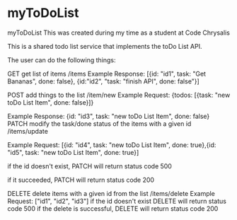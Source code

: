 # myToDoList

myToDoList
This was created during my time as a student at Code Chrysalis

This is a shared todo list service that implements the toDo List API.

The user can do the following things:

GET
get list of items /items
Example Response:
[{id: "id1", task: "Get Bananas", done: false}, {id:"id2", "task: "finish API", done: false"}]

POST
add things to the list /item/new
Example Request:
{todos: [{task: "new toDo List Item", done: false}]}

Example Response: {id: "id3", task: "new toDo List Item", done: false}
PATCH
modify the task/done status of the items with a given id /items/update

Example Request: [{id: "id4", task: "new toDo List Item", done: true},{id: "id5", task: "new toDo List Item", done: true}]

if the id doesn't exist, PATCH will return status code 500

if it succeeded, PATCH will return status code 200

DELETE
delete items with a given id from the list /items/delete
Example Request: ["id1", "id2", "id3"]
if the id doesn't exist DELETE will return status code 500
if the delete is successful, DELETE will return status code 200
